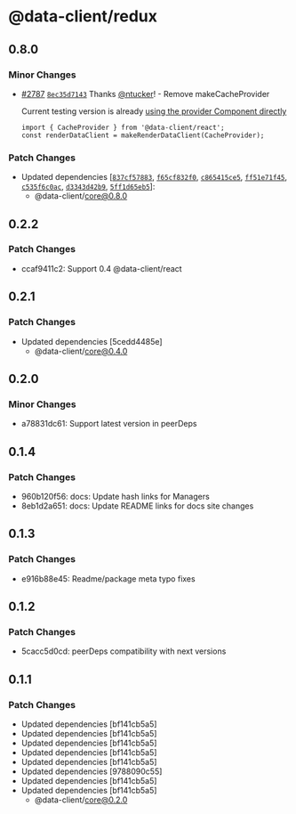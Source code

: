 # @data-client/redux

## 0.8.0

### Minor Changes

- [#2787](https://github.com/data-client/data-client/pull/2787) [`8ec35d7143`](https://github.com/data-client/data-client/commit/8ec35d71437c4042c6cb824eceb490d31c36ae21) Thanks [@ntucker](https://github.com/ntucker)! - Remove makeCacheProvider

  Current testing version is already [using the provider Component directly](https://dataclient.io/docs/api/makeRenderDataClient)

  ```tsx
  import { CacheProvider } from '@data-client/react';
  const renderDataClient = makeRenderDataClient(CacheProvider);
  ```

### Patch Changes

- Updated dependencies [[`837cf57883`](https://github.com/data-client/data-client/commit/837cf57883544c7640344a01f43bf6d9e3369083), [`f65cf832f0`](https://github.com/data-client/data-client/commit/f65cf832f0cdc4d01cb2f389a2dc2b37f1e5cf04), [`c865415ce5`](https://github.com/data-client/data-client/commit/c865415ce598d2b882262f795c4a816b2aa0808a), [`ff51e71f45`](https://github.com/data-client/data-client/commit/ff51e71f45857eb172f3fe05829e34c9abb68252), [`c535f6c0ac`](https://github.com/data-client/data-client/commit/c535f6c0ac915b5242c1c7694308b7ee7aab16a1), [`d3343d42b9`](https://github.com/data-client/data-client/commit/d3343d42b970d075eda201cb85d201313120807c), [`5ff1d65eb5`](https://github.com/data-client/data-client/commit/5ff1d65eb526306f2a78635b659f29554625e853)]:
  - @data-client/core@0.8.0

## 0.2.2

### Patch Changes

- ccaf9411c2: Support 0.4 @data-client/react

## 0.2.1

### Patch Changes

- Updated dependencies [5cedd4485e]
  - @data-client/core@0.4.0

## 0.2.0

### Minor Changes

- a78831dc61: Support latest version in peerDeps

## 0.1.4

### Patch Changes

- 960b120f56: docs: Update hash links for Managers
- 8eb1d2a651: docs: Update README links for docs site changes

## 0.1.3

### Patch Changes

- e916b88e45: Readme/package meta typo fixes

## 0.1.2

### Patch Changes

- 5cacc5d0cd: peerDeps compatibility with next versions

## 0.1.1

### Patch Changes

- Updated dependencies [bf141cb5a5]
- Updated dependencies [bf141cb5a5]
- Updated dependencies [bf141cb5a5]
- Updated dependencies [bf141cb5a5]
- Updated dependencies [bf141cb5a5]
- Updated dependencies [9788090c55]
- Updated dependencies [bf141cb5a5]
- Updated dependencies [bf141cb5a5]
  - @data-client/core@0.2.0
